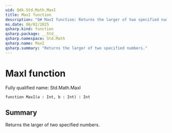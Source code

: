 ```yaml
---
uid: Qdk.Std.Math.MaxI
title: MaxI function
description: "Q# MaxI function: Returns the larger of two specified numbers."
ms.date: 06/02/2025
qsharp.kind: function
qsharp.package: __Std__
qsharp.namespace: Std.Math
qsharp.name: MaxI
qsharp.summary: "Returns the larger of two specified numbers."
---
```


# MaxI function

Fully qualified name: Std.Math.MaxI

```qsharp
function MaxI(a : Int, b : Int) : Int
```

## Summary
Returns the larger of two specified numbers.
